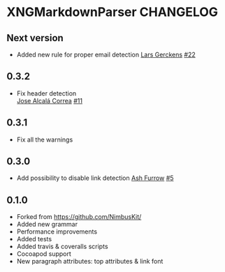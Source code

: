 # XNGMarkdownParser CHANGELOG

## Next version

* Added new rule for proper email detection [Lars Gerckens](https://github.com/lrrrs/) [#22](https://github.com/xing/XNGMarkdownParser/pull/22)

## 0.3.2

* Fix header detection   
  [Jose Alcalá Correa](https://github.com/gskbyte) [#11](https://github.com/xing/XNGMarkdownParser/pull/11)

## 0.3.1

* Fix all the warnings

## 0.3.0

* Add possibility to disable link detection
  [Ash Furrow](https://github.com/ashfurrow) [#5](https://github.com/xing/XNGMarkdownParser/pull/5)

## 0.1.0

* Forked from https://github.com/NimbusKit/
* Added new grammar
* Performance improvements
* Added tests
* Added travis & coveralls scripts
* Cocoapod support
* New paragraph attributes: top attributes & link font
